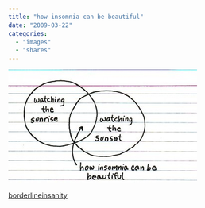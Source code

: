 ```yaml
---
title: "how insomnia can be beautiful"
date: "2009-03-22"
categories: 
  - "images"
  - "shares"
---
```


![](images/rwzENJdZslar6f310QlTp7yNo1_400.jpg)

[borderlineinsanity](http://borderlineinsanity.tumblr.com/post/88249339/indexed)
